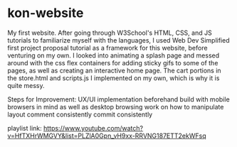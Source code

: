 # kon-website

My first website.  After going through W3School's HTML, CSS, and JS tutorials to familiarize myself with the languages, I used Web Dev Simplified first project proposal tutorial as a framework for this website, before venturing on my own.  I looked into animating a splash page and messed around with the css flex containers for adding sticky gifs to some of the pages, as well as creating an interactive home page.  The cart portions in the store.html and scripts.js I implemented on my own, which is why it is quite messy. 

Steps for Improvement:
UX/UI implementation beforehand
build with mobile browsers in mind as well as desktop browsing
work on how to manipulate layout
comment consistently
commit consistently

playlist link: https://www.youtube.com/watch?v=HfTXHrWMGVY&list=PLZlA0Gpn_vH9xx-RRVNG187ETT2ekWFsq


